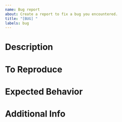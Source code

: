 ```yaml
---
name: Bug report
about: Create a report to fix a bug you encountered.
title: "[BUG] "
labels: bug
---
```


# Description
<!-- A clear and concise description of what the bug is. -->

# To Reproduce
<!-- Steps to reproduce the behavior. -->

# Expected Behavior
<!-- A clear and concise description of what you expected to happen. -->

# Additional Info
<!-- # Screenshots -->
<!-- If applicable, add screenshots to help explain your problem. -->

<!-- # Platform -->
<!-- If necessary add information about the device and versions you're using. -->

<!-- # Additional context -->
<!-- Add any other context about the problem here. -->
